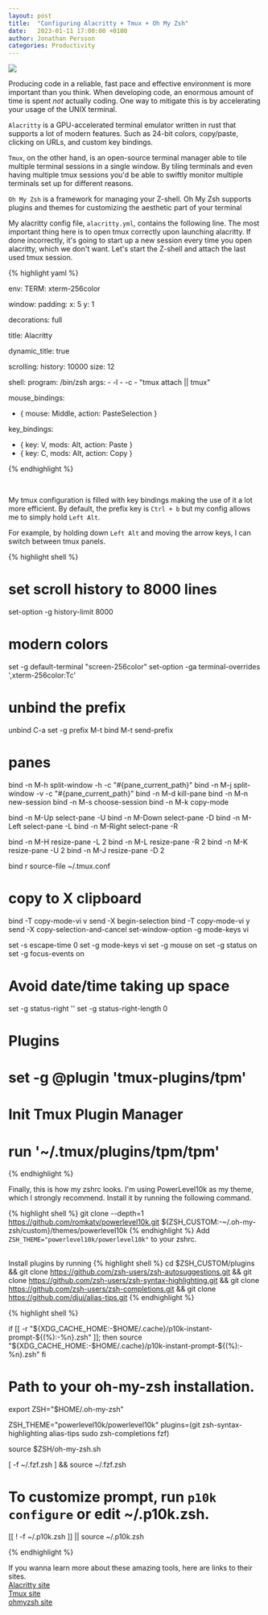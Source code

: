 ```yaml
---
layout: post
title:  "Configuring Alacritty + Tmux + Oh My Zsh"
date:   2023-01-11 17:00:00 +0100
author: Jonathan Persson
categories: Productivity
---
```


<img src="{{ site.baseurl }}/assets/terminalConfig.png">

Producing code in a reliable, fast pace and effective environment is more important than you think. When developing code, an enormous amount of time is spent *not* actually coding. One way to mitigate this is by accelerating your usage of the UNIX terminal.

`Alacritty` is a GPU-accelerated terminal emulator written in rust that supports a lot of modern features. Such as 24-bit colors, copy/paste, clicking on URLs, and custom key bindings.

`Tmux`, on the other hand, is an open-source terminal manager able to tile multiple terminal sessions in a single window. By tiling terminals and even having multiple tmux sessions you'd be able to swiftly monitor multiple terminals set up for different reasons.

`Oh My Zsh` is a framework for managing your Z-shell. Oh My Zsh supports plugins and themes for customizing the aesthetic part of your terminal

My alacritty config file, `alacritty.yml`, contains the following line. The most important thing here is to open tmux correctly upon launching alacritty. If done incorrectly, it's going to start up a new session every time you open alacritty, which we don't want. Let's start the Z-shell and attach the last used tmux session.

{% highlight yaml %}

env:
  TERM: xterm-256color

window:
  padding:
    x: 5
    y: 1

  decorations: full

  title: Alacritty

  dynamic_title: true

scrolling:
  history: 10000
  size: 12

shell:
  program: /bin/zsh
  args:
    - -l
    - -c
    - "tmux attach || tmux"

mouse_bindings:
  - { mouse: Middle, action: PasteSelection }

key_bindings:
  - { key: V, mods: Alt, action: Paste }
  - { key: C, mods: Alt, action: Copy }

{% endhighlight %}

<br>

My tmux configuration is filled with key bindings making the use of it a lot more efficient. By default, the prefix key is `Ctrl + b` but my config allows me to simply hold `Left Alt`.

For example, by holding down `Left Alt` and moving the arrow keys, I can switch between tmux panels.

{% highlight shell %}
# set scroll history to 8000 lines
set-option -g history-limit 8000

# modern colors
set -g default-terminal "screen-256color"
set-option -ga terminal-overrides ',xterm-256color:Tc'

# unbind the prefix
unbind C-a
set -g prefix M-t
bind M-t send-prefix

# panes
bind -n M-h split-window -h -c "#{pane_current_path}"
bind -n M-j split-window -v -c "#{pane_current_path}"
bind -n M-d kill-pane
bind -n M-n new-session
bind -n M-s choose-session
bind -n M-k copy-mode

bind -n M-Up select-pane -U 
bind -n M-Down select-pane -D
bind -n M-Left select-pane -L 
bind -n M-Right select-pane -R 

bind -n M-H resize-pane -L 2
bind -n M-L resize-pane -R 2
bind -n M-K resize-pane -U 2
bind -n M-J resize-pane -D 2

bind r source-file ~/.tmux.conf

# copy to X clipboard
bind -T copy-mode-vi v send -X begin-selection
bind -T copy-mode-vi y send -X copy-selection-and-cancel
set-window-option -g mode-keys vi

set -s escape-time 0
set -g mode-keys vi
set -g mouse on
set -g status on
set -g focus-events on

# Avoid date/time taking up space
set -g status-right ''
set -g status-right-length 0

# Plugins
# set -g @plugin 'tmux-plugins/tpm'
# Init Tmux Plugin Manager
# run '~/.tmux/plugins/tpm/tpm'

{% endhighlight %}

Finally, this is how my zshrc looks. I'm using PowerLevel10k as my theme, which I strongly recommend. 
Install it by running the following command.

{% highlight shell %}
git clone --depth=1 https://github.com/romkatv/powerlevel10k.git ${ZSH_CUSTOM:-~/.oh-my-zsh/custom}/themes/powerlevel10k
{% endhighlight %}
Add `ZSH_THEME="powerlevel10k/powerlevel10k"` to your zshrc.
<br>
<br>

Install plugins by running
{% highlight shell %}
cd $ZSH_CUSTOM/plugins && git clone https://github.com/zsh-users/zsh-autosuggestions.git
&& git clone https://github.com/zsh-users/zsh-syntax-highlighting.git 
&& git clone https://github.com/zsh-users/zsh-completions.git
&& git clone https://github.com/djui/alias-tips.git
{% endhighlight %}


{% highlight shell %}

if [[ -r "${XDG_CACHE_HOME:-$HOME/.cache}/p10k-instant-prompt-${(%):-%n}.zsh" ]]; then
  source "${XDG_CACHE_HOME:-$HOME/.cache}/p10k-instant-prompt-${(%):-%n}.zsh"
fi

# Path to your oh-my-zsh installation.
export ZSH="$HOME/.oh-my-zsh"

ZSH_THEME="powerlevel10k/powerlevel10k"
plugins=(git zsh-syntax-highlighting alias-tips sudo zsh-completions fzf)

source $ZSH/oh-my-zsh.sh

[ -f ~/.fzf.zsh ] && source ~/.fzf.zsh

# To customize prompt, run `p10k configure` or edit ~/.p10k.zsh.
[[ ! -f ~/.p10k.zsh ]] || source ~/.p10k.zsh


{% endhighlight %}

If you wanna learn more about these amazing tools, here are links to their sites.
<br>
[Alacritty site][alacritty-site]
<br>
[Tmux site][tmux-site]
<br>
[ohmyzsh site][ohmyzsh-site]
<br>

[alacritty-site]: https://alacritty.org/
[tmux-site]:   https://github.com/tmux/tmux
[ohmyzsh-site]: https://ohmyz.sh/
